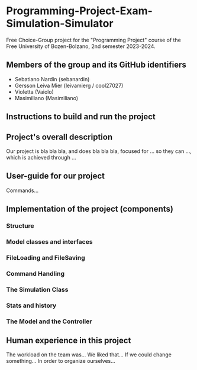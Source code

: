 # Programming-Project-Exam-Simulation-Simulator
Free Choice-Group project for the "Programming Project" course of the Free University of Bozen-Bolzano, 2nd semester 2023-2024. 

## Members of the group and its GitHub identifiers
- Sebatiano Nardin (sebanardin)
- Gersson Leiva Mier (leivamierg / cool27027)
- Violetta (Vaiolo)
- Masimiliano (Masimiliano)
## Instructions to build and run the project

## Project's overall description
Our project is bla bla bla, and does bla bla bla, focused for ... so they can ..., which is achieved through ...
## User-guide for our project
Commands...
## Implementation of the project (components)
### Structure
### Model classes and interfaces
### FileLoading and FileSaving
### Command Handling
### The Simulation Class
### Stats and history
### The Model and the Controller

## Human experience in this project
The workload on the team was... We liked that... If we could change something... In order to organize ourselves...
